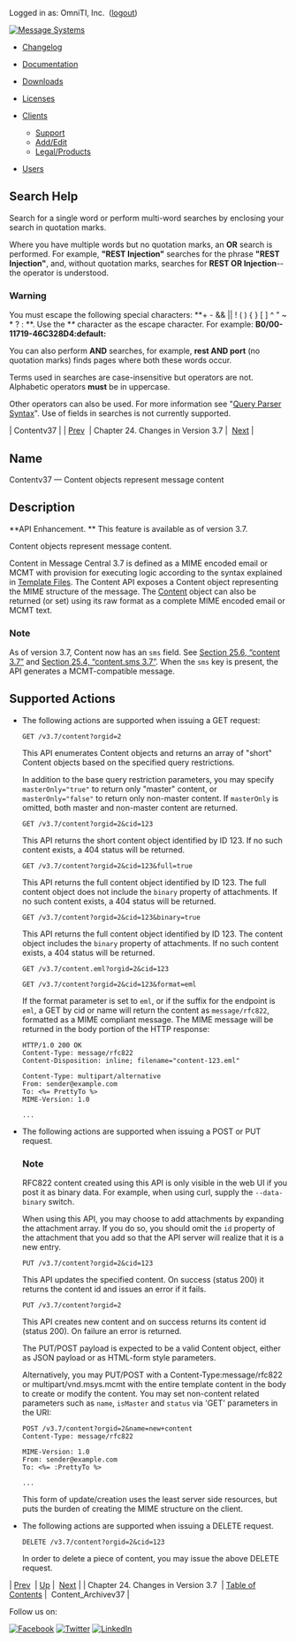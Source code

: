 Logged in as: OmniTI, Inc.  ([logout](https://support.messagesystems.com/logout.php))

[![Message Systems](https://support.messagesystems.com/images/ms-white205.png)](https://support.messagesystems.com/start.php) 

*   [Changelog](https://support.messagesystems.com/start.php?show=changelog)
*   [Documentation](https://support.messagesystems.com/docs/)
*   [Downloads](https://support.messagesystems.com/start.php)

*   [Licenses](https://support.messagesystems.com/license_summary.php)
*   <a href="">Clients</a>
    *   [Support](https://support.messagesystems.com/cs.php)
    *   [Add/Edit](https://support.messagesystems.com/edit_client.php)
    *   [Legal/Products](https://support.messagesystems.com/edit_products.php)
*   [Users](https://support.messagesystems.com/edit_customer.php)

## Search Help

Search for a single word or perform multi-word searches by enclosing your search in quotation marks.

Where you have multiple words but no quotation marks, an **OR** search is performed. For example, **"REST Injection"** searches for the phrase **"REST Injection"**, and, without quotation marks, searches for **REST OR Injection**--the operator is understood.

### Warning

You must escape the following special characters: **+ - && || ! ( ) { } [ ] ^ " ~ * ? : \**. Use the **\** character as the escape character. For example: **B0/00-11719-46C328D4\:default\:**

You can also perform **AND** searches, for example, **rest AND port** (no quotation marks) finds pages where both these words occur.

Terms used in searches are case-insensitive but operators are not. Alphabetic operators **must** be in uppercase.

Other operators can also be used. For more information see "[Query Parser Syntax](https://lucene.apache.org/core/old_versioned_docs/versions/3_0_0/queryparsersyntax.html)". Use of fields in searches is not currently supported.

| Contentv37 |
| [Prev](rest.version37.php)  | Chapter 24. Changes in Version 3.7 |  [Next](rest.Content_Archivev37.php) |

<a name="rest.Contentv37"></a>
## Name

Contentv37 — Content objects represent message content

<a name="idp912656"></a>
## Description

**API Enhancement. ** This feature is available as of version 3.7.

Content objects represent message content.

Content in Message Central 3.7 is defined as a MIME encoded email or MCMT with provision for executing logic according to the syntax explained in [Template Files](https://support.messagesystems.com/docs/web-rest-injector/rest.sample.templates.php). The Content API exposes a Content object representing the MIME structure of the message. The [Content](rest.content.overview.php "Chapter 16. Content") object can also be returned (or set) using its raw format as a complete MIME encoded email or MCMT text.

### Note

As of version 3.7, Content now has an `sms` field. See [Section 25.6, “content 3.7”](rest.autogen.struct.content3.7.php "25.6. content 3.7") and [Section 25.4, “content.sms 3.7”](rest.autogen.struct.content.sms3.7.php "25.4. content.sms 3.7"). When the `sms` key is present, the API generates a MCMT-compatible message.

## Supported Actions

*   The following actions are supported when issuing a GET request:

    `GET /v3.7/content?orgid=2`

    This API enumerates Content objects and returns an array of "short" Content objects based on the specified query restrictions.

    In addition to the base query restriction parameters, you may specify `masterOnly="true"` to return only "master" content, or `masterOnly="false"` to return only non-master content. If `masterOnly` is omitted, both master and non-master content are returned.

    `GET /v3.7/content?orgid=2&cid=123`

    This API returns the short content object identified by ID 123\. If no such content exists, a 404 status will be returned.

    `GET /v3.7/content?orgid=2&cid=123&full=true`

    This API returns the full content object identified by ID 123\. The full content object does not include the `binary` property of attachments. If no such content exists, a 404 status will be returned.

    `GET /v3.7/content?orgid=2&cid=123&binary=true`

    This API returns the full content object identified by ID 123\. The content object includes the `binary` property of attachments. If no such content exists, a 404 status will be returned.

    ```
    GET /v3.7/content.eml?orgid=2&cid=123

    GET /v3.7/content?orgid=2&cid=123&format=eml
    ```

    If the format parameter is set to `eml`, or if the suffix for the endpoint is `eml`, a GET by cid or name will return the content as `message/rfc822`, formatted as a MIME compliant message. The MIME message will be returned in the body portion of the HTTP response:

    ```
    HTTP/1.0 200 OK
    Content-Type: message/rfc822
    Content-Disposition: inline; filename="content-123.eml"

    Content-Type: multipart/alternative
    From: sender@example.com
    To: <%= PrettyTo %>
    MIME-Version: 1.0

    ...
    ```

*   The following actions are supported when issuing a POST or PUT request.

    ### Note

    RFC822 content created using this API is only visible in the web UI if you post it as binary data. For example, when using curl, supply the `--data-binary` switch.

    When using this API, you may choose to add attachments by expanding the attachment array. If you do so, you should omit the `id` property of the attachment that you add so that the API server will realize that it is a new entry.

    `PUT /v3.7/content?orgid=2&cid=123`

    This API updates the specified content. On success (status 200) it returns the content id and issues an error if it fails.

    `PUT /v3.7/content?orgid=2`

    This API creates new content and on success returns its content id (status 200). On failure an error is returned.

    The PUT/POST payload is expected to be a valid Content object, either as JSON payload or as HTML-form style parameters.

    Alternatively, you may PUT/POST with a Content-Type:message/rfc822 or multipart/vnd.msys.mcmt with the entire template content in the body to create or modify the content. You may set non-content related parameters such as `name`, `isMaster` and `status` via 'GET' parameters in the URI:

    ```
    POST /v3.7/content?orgid=2&name=new+content
    Content-Type: message/rfc822

    MIME-Version: 1.0
    From: sender@example.com
    To: <%= :PrettyTo %>

    ...
    ```

    This form of update/creation uses the least server side resources, but puts the burden of creating the MIME structure on the client.

*   The following actions are supported when issuing a DELETE request.

    `DELETE /v3.7/content?orgid=2&cid=123`

    In order to delete a piece of content, you may issue the above DELETE request.

| [Prev](rest.version37.php)  | [Up](rest.version37.php) |  [Next](rest.Content_Archivev37.php) |
| Chapter 24. Changes in Version 3.7  | [Table of Contents](index.php) |  Content_Archivev37 |

Follow us on:

[![Facebook](https://support.messagesystems.com/images/icon-facebook.png)](http://www.facebook.com/messagesystems) [![Twitter](https://support.messagesystems.com/images/icon-twitter.png)](http://twitter.com/#!/MessageSystems) [![LinkedIn](https://support.messagesystems.com/images/icon-linkedin.png)](http://www.linkedin.com/company/message-systems)